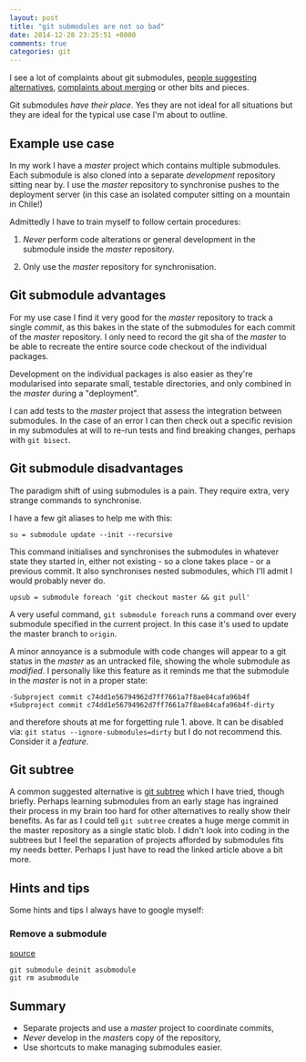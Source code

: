 ```yaml
---
layout: post
title: "git submodules are not so bad"
date: 2014-12-28 23:25:51 +0000
comments: true
categories: git
---
```


I see a lot of complaints about git submodules, [people suggesting alternatives](http://blogs.atlassian.com/2013/05/alternatives-to-git-submodule-git-subtree/), [complaints about merging](https://codingkilledthecat.wordpress.com/2012/04/28/why-your-company-shouldnt-use-git-submodules/) or other bits and pieces.

Git submodules *have their place*. Yes they are not ideal for all situations but they are ideal for the typical use case I'm about to outline.

## Example use case

In my work I have a *master* project which contains multiple submodules. Each submodule is also cloned into a separate *development* repository sitting near by. I use the *master* repository to synchronise pushes to the deployment server (in this case an isolated computer sitting on a mountain in Chile!)

Admittedly I have to train myself to follow certain procedures:

1. *Never* perform code alterations or general development in the submodule inside the *master* repository.

2. Only use the *master* repository for synchronisation.

## Git submodule advantages

For my use case I find it very good for the *master* repository to track a single *commit*, as this bakes in the state of the submodules for each commit of the *master* repository. I only need to record the git sha of the *master* to be able to recreate the entire source code checkout of the individual packages.

Development on the individual packages is also easier as they're modularised into separate small, testable directories, and only combined in the *master* during a "deployment".

I can add tests to the *master* project that assess the integration between submodules. In the case of an error I can then check out a specific revision in my submodules at will to re-run tests and find breaking changes, perhaps with `git bisect`.

## Git submodule disadvantages

The paradigm shift of using submodules is a pain. They require extra, very strange commands to synchronise.

I have a few git aliases to help me with this:

```
su = submodule update --init --recursive
```

This command initialises and synchronises the submodules in whatever state they started in, either not existing - so a clone takes place - or a previous commit. It also synchronises nested submodules, which I'll admit I would probably never do.

```
upsub = submodule foreach 'git checkout master && git pull'
```

A very useful command, `git submodule foreach` runs a command over every submodule specified in the current project. In this case it's used to update the master branch to `origin`.

A minor annoyance is a submodule with code changes will appear to a git status in the *master* as an untracked file, showing the whole submodule as *modified*. I personally like this feature as it reminds me that the submodule in the *master* is not in a proper state:

```
-Subproject commit c74dd1e56794962d7ff7661a7f8ae84cafa96b4f
+Subproject commit c74dd1e56794962d7ff7661a7f8ae84cafa96b4f-dirty
```

and therefore shouts at me for forgetting rule 1. above. It can be disabled via: `git status --ignore-submodules=dirty` but I do not recommend this. Consider it a *feature*.

## Git subtree

A common suggested alternative is [git subtree](http://git-scm.com/book/en/v1/Git-Tools-Subtree-Merging) which I have tried, though briefly. Perhaps learning submodules from an early stage has ingrained their process in my brain too hard for other alternatives to really show their benefits. As far as I could tell `git subtree` creates a huge merge commit in the master repository as a single static blob. I didn't look into coding in the subtrees but I feel the separation of projects afforded by submodules fits my needs better. Perhaps I just have to read the linked article above a bit more.

## Hints and tips

Some hints and tips I always have to google myself:

### Remove a submodule
[source](http://stackoverflow.com/a/16162000/56711)

```
git submodule deinit asubmodule
git rm asubmodule
```

## Summary

* Separate projects and use a *master* project to coordinate commits,
* *Never* develop in the *master*s copy of the repository,
* Use shortcuts to make managing submodules easier.
